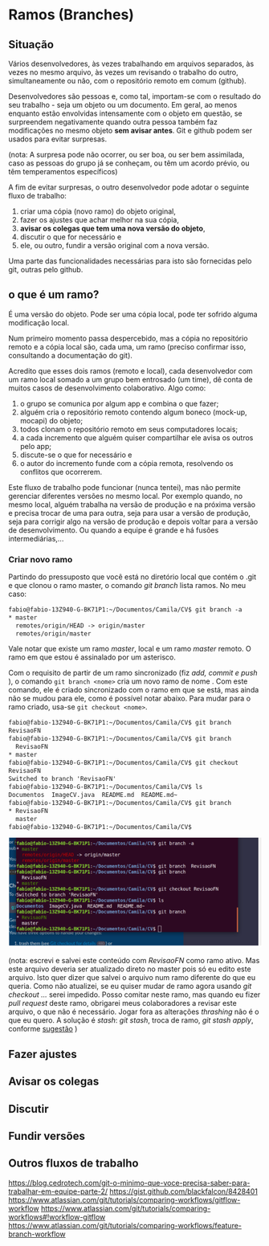 # Ramos (Branches)

## Situação

Vários desenvolvedores, às vezes trabalhando em arquivos separados, às vezes no mesmo arquivo, às vezes um revisando o trabalho do outro, simultaneamente ou não, com o repositório remoto em comum (github).

Desenvolvedores são pessoas e, como tal, importam-se com o resultado do seu trabalho - seja um objeto ou um documento. Em geral, ao menos enquanto estão envolvidas intensamente com o objeto em questão, se surpreendem negativamente quando outra pessoa também faz modificações no mesmo objeto **sem avisar antes**. Git e github podem ser usados para evitar surpresas.

(nota: A surpresa pode não ocorrer, ou ser boa, ou ser bem assimilada, caso as pessoas do grupo já se conheçam, ou têm um acordo prévio, ou têm temperamentos específicos)

A fim de evitar surpresas, o outro desenvolvedor pode adotar o seguinte fluxo de trabalho:

1. criar uma cópia (novo ramo) do objeto original, 
2. fazer os ajustes que achar melhor na sua cópia,
3. **avisar os colegas que tem uma nova versão do objeto**, 
4. discutir o que for necessário e 
5. ele, ou outro, fundir a versão original com a nova versão.

Uma parte das funcionalidades necessárias para isto são fornecidas pelo git, outras pelo github.

## o que é um ramo?

É uma versão do objeto. Pode ser uma cópia local, pode ter sofrido alguma modificação local. 

Num primeiro momento passa despercebido, mas a cópia no repositório remoto e a cópia local são, cada uma, um ramo (preciso confirmar isso, consultando a documentação do git).

Acredito que esses dois ramos (remoto e local), cada desenvolvedor com um ramo local somado a um grupo bem entrosado (um time), dê conta de muitos casos de desenvolvimento colaborativo. Algo como:

1. o grupo se comunica por algum app e combina o que fazer;
2. alguém cria o repositório remoto contendo algum boneco (mock-up, mocapi) do objeto;
3. todos clonam o repositório remoto em seus computadores locais;
4. a cada incremento que alguém quiser compartilhar ele avisa os outros pelo app;
5. discute-se o que for necessário e
6. o autor do incremento funde com a cópia remota, resolvendo os conflitos que ocorrerem.

Este fluxo de trabalho pode funcionar (nunca tentei), mas não permite gerenciar diferentes versões no mesmo local. Por exemplo quando, no mesmo local, alguém trabalha na versão de produção e na próxima versão e precisa trocar de uma para outra, seja para usar a versão de produção, seja para corrigir algo na versão de produção e depois voltar para a versão de desenvolvimento. Ou quando a equipe é grande e há fusões intermediárias,...

### Criar novo ramo

Partindo do pressuposto que você está no diretório local que contém o .git e que clonou o ramo master, o comando *git branch* lista ramos. No meu caso:

```
fabio@fabio-13Z940-G-BK71P1:~/Documentos/Camila/CV$ git branch -a
* master
  remotes/origin/HEAD -> origin/master
  remotes/origin/master
```
Vale notar que existe um ramo *master*, local e um ramo *master* remoto. O ramo em que estou é assinalado por um asterisco.

Com o requisito de partir de um ramo sincronizado (fiz *add, commit e push* ), o comando ```git branch <nome>``` cria um novo ramo de nome *<nome>*. Com este comando, ele é criado sincronizado com o ramo em que se está, mas ainda não se mudou para ele, como é possível notar abaixo. Para mudar para o ramo criado, usa-se ```git checkout <nome>```.


```
fabio@fabio-13Z940-G-BK71P1:~/Documentos/Camila/CV$ git branch  RevisaoFN
fabio@fabio-13Z940-G-BK71P1:~/Documentos/Camila/CV$ git branch
  RevisaoFN
* master
fabio@fabio-13Z940-G-BK71P1:~/Documentos/Camila/CV$ git checkout RevisaoFN 
Switched to branch 'RevisaoFN'
fabio@fabio-13Z940-G-BK71P1:~/Documentos/Camila/CV$ ls
Documentos  ImageCV.java  README.md  README.md~
fabio@fabio-13Z940-G-BK71P1:~/Documentos/Camila/CV$ git branch
* RevisaoFN
  master
fabio@fabio-13Z940-G-BK71P1:~/Documentos/Camila/CV$ 
```

![](screenshots/novoramo.png)

(nota: escrevi e salvei este conteúdo com *RevisaoFN* como ramo ativo. Mas este arquivo deveria ser atualizado direto no master pois só eu edito este arquivo. Isto quer dizer que salvei o arquivo num ramo diferente do que eu queria. Como não atualizei, se eu quiser mudar de ramo agora usando *git checkout ...* serei impedido. Posso comitar neste ramo, mas quando eu fizer *pull request* deste ramo, obrigarei meus colaboradores a revisar este arquivo, o que não é necessário. Jogar fora as alterações *thrashing* não é o que eu quero. A solução é *stash*: *git stash*, troca de ramo, *git stash apply*, conforme [sugestão](https://blog.cedrotech.com/git-o-minimo-que-voce-precisa-saber-para-trabalhar-em-equipe-parte-2/) )


## Fazer ajustes

## Avisar os colegas

## Discutir

## Fundir versões

## Outros fluxos de trabalho


https://blog.cedrotech.com/git-o-minimo-que-voce-precisa-saber-para-trabalhar-em-equipe-parte-2/
https://gist.github.com/blackfalcon/8428401
https://www.atlassian.com/git/tutorials/comparing-workflows/gitflow-workflow
https://www.atlassian.com/git/tutorials/comparing-workflows#!workflow-gitflow
https://www.atlassian.com/git/tutorials/comparing-workflows/feature-branch-workflow


